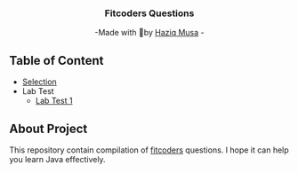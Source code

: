<div align="center">
    <h3>Fitcoders Questions</h3>
    <p>
        -Made with 💖by
        <a href="https://github.com/zyq-m">Haziq Musa</a>
        -
    </p>
</div>

## Table of Content

- [Selection](https://github.com/zyq-m/fitcoders-questions/tree/main/selection)
- Lab Test
  - [Lab Test 1](https://github.com/zyq-m/fitcoders-questions/tree/main/labtest/LabTest1)

## About Project

This repository contain compilation of [fitcoders](https://myfik.unisza.edu.my/fitcode/index.php) questions. I hope it can help you learn Java effectively.
